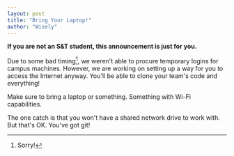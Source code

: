 ```yaml
---
layout: post
title: "Bring Your Laptop!"
author: "Wisely"
---
```


**If you are not an S&T student, this announcement is just for you.**

Due to some bad timing[^1], we weren't able to procure temporary logins for campus machines.
However, we are working on setting up a way for you to access the Internet anyway.
You'll be able to clone your team's code and everything!

Make sure to bring a laptop or something.
Something with Wi-Fi capabilities.

The one catch is that you won't have a shared network drive to work with.
But that's OK.
You've got git!

[^1]: Sorry!
